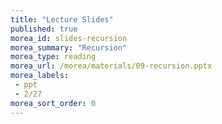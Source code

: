```yaml
---
title: "Lecture Slides"
published: true
morea_id: slides-recursion
morea_summary: "Recursion"
morea_type: reading
morea_url: /morea/materials/09-recursion.pptx
morea_labels:
 - ppt
 - 2/27
morea_sort_order: 0
---
```

